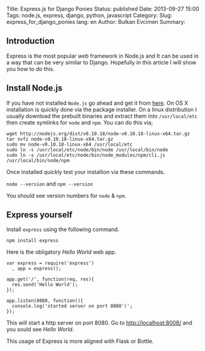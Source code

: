 Title: Express.js for Django Ponies 
Status: published
Date: 2013-09-27 15:00
Tags: node.js, express, django, python, javascript
Category:
Slug: express_for_django_ponies
lang: en
Author: Bulkan Evcimen
Summary:


Introduction
------------

Express is the most popular _web_ framework in Node.js and It can be used in a way that can be very similar to Django. Hopefully in this article I will show you how to do this.


Install Node.js
---------------

If you have not installed `Node.js` go ahead and get it from [here](http://nodejs.org/download/). On OS X installation is quickly done via the package installer. On a linux distribution I usually download the prebuilt binaries and extract them into `/usr/local/etc` then create symlinks for `node` and `npm`. You can do this via;


```
wget http://nodejs.org/dist/v0.10.18/node-v0.10.18-linux-x64.tar.gz
tar xvfz node-v0.10.18-linux-x64.tar.gz
sudo mv node-v0.10.18-linux-x64 /usr/local/etc
sudo ln -s /usr/local/etc/node/bin/node /usr/local/bin/node
sudo ln -s /usr/local/etc/node/bin/node_modules/npm/cli.js /usr/local/bin/node/npm
```

Once installed quickly test your installion via these commands.

`node --version` and `npm --version`

You should see version numbers for `node` & `npm`.

Express yourself
----------------

Install `express` using the following command.

`npm install express`

Here is the obligatory _Hello World_ web app.

```
var express = require('express')
  , app = express();

app.get('/', function(req, res){
  res.send('Hello World');
});

app.listen(8080, function(){
  console.log('started server on port 8080')';
});
```

This will start a http server on port 8080. Go to [http://localhost:8008/](http://localhost:8080) and you sould see _Hello World_. 

This usage of Express is more aligned with Flask or Bottle.

